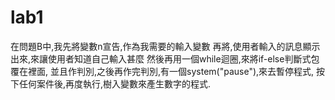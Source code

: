 # lab1
在問題B中,我先將變數n宣告,作為我需要的輸入變數
再將,使用者輸入的訊息顯示出來,來讓使用者知道自己輸入甚麼
然後再用一個while迴圈,來將if-else判斷式包覆在裡面,
並且作判別,之後再作完判別,有一個system("pause"),來去暫停程式,
按下任何案件後,再度執行,樹入變數來產生數字的程式.

